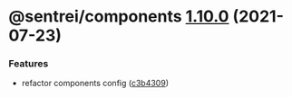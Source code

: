 # @sentrei/components [1.10.0](https://github.com/sentrei/sentrei/compare/@sentrei/components@1.9.2...@sentrei/components@1.10.0) (2021-07-23)

### Features

- refactor components config ([c3b4309](https://github.com/sentrei/sentrei/commit/c3b4309211452baccbd66f22d00068f0ec6dd747))
